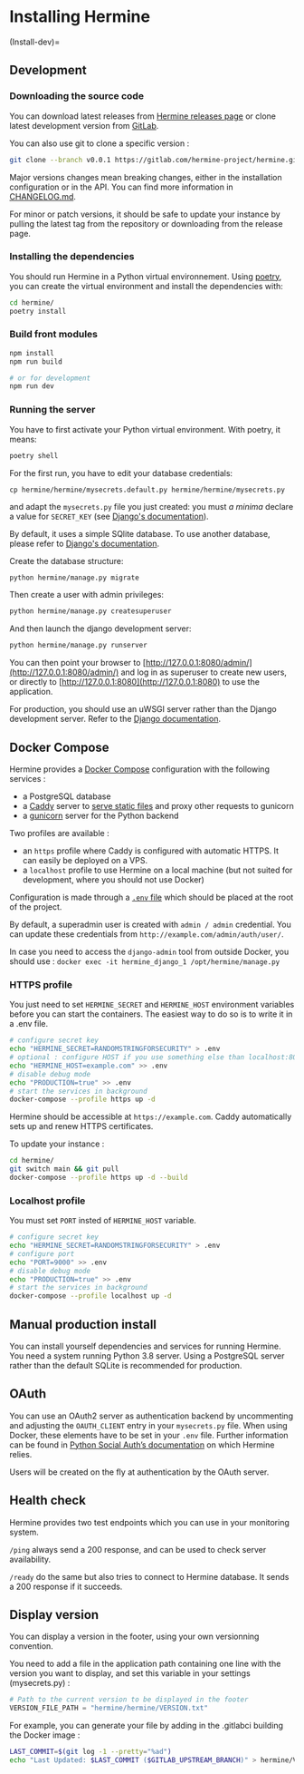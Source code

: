 <!---  
SPDX-FileCopyrightText: Hermine team <hermine@inno3.fr> 
SPDX-License-Identifier: CC-BY-4.0
-->

# Installing Hermine
(Install-dev)=
## Development

### Downloading the source code

You can download latest releases from [Hermine releases page](https://gitlab.com/hermine-project/hermine/-/releases)
or clone latest development version from [GitLab](https://gitlab.com/hermine-project/hermine/-/tree/main).

You can also use git to clone a specific version :
    
```bash
git clone --branch v0.0.1 https://gitlab.com/hermine-project/hermine.git
```

Major versions changes mean breaking changes, either in the installation configuration or in the API.
You can find more information in [CHANGELOG.md](https://gitlab.com/hermine-project/hermine/-/blob/main/CHANGELOG.md).

For minor or patch versions, it should be safe to update your instance by pulling the latest tag from the repository or
downloading from the release page.

### Installing the dependencies

You should run Hermine in a Python virtual environnement.
Using [poetry](https://python-poetry.org/docs/), you can create the
virtual environment and install the dependencies with:

```bash
cd hermine/
poetry install
```

### Build front modules

```bash
npm install
npm run build

# or for development
npm run dev
```

### Running the server

You have to first activate your Python virtual environment. With poetry, it means:
```bash
poetry shell
```
For the first run, you have to edit your database credentials:

```
cp hermine/hermine/mysecrets.default.py hermine/hermine/mysecrets.py
```
and adapt the `mysecrets.py` file you just created: you must *a minima* declare a value for `SECRET_KEY` (see [Django's documentation](https://docs.djangoproject.com/en/4.2/ref/settings/#secret-key)).

By default, it uses a simple SQlite database. To use another database, please refer to [Django's documentation](https://docs.djangoproject.com/en/4.0/topics/install/#get-your-database-running).


Create the database structure:
```bash
python hermine/manage.py migrate
```

Then create a user with admin privileges:
```bash
python hermine/manage.py createsuperuser
```

And then launch the django development server:

```bash
python hermine/manage.py runserver
```

You can then point your browser to [http://127.0.0.1:8080/admin/](http://127.0.0.1:8080/admin/)
and log in as superuser to create new users, or directly to [http://127.0.0.1:8080](http://127.0.0.1:8080) to use the application.

For production, you should use an uWSGI server rather than the Django development
server. Refer to
the [Django documentation](https://docs.djangoproject.com/fr/4.0/howto/deployment/).


## Docker Compose

Hermine provides a [Docker Compose](https://docs.docker.com/compose/) configuration with the
following services :
* a PostgreSQL database
* a [Caddy](https://caddyserver.com/) server to
[serve static files](https://docs.djangoproject.com/en/4.1/howto/static-files/deployment/)
and proxy other requests to gunicorn
* a [gunicorn](https://gunicorn.org/) server for the Python backend

Two profiles are available :
* an `https` profile where Caddy is configured with automatic HTTPS. It can easily be
deployed on a VPS.
* a `localhost` profile to use Hermine on a local machine (but not suited for development, where
you should not use Docker)

Configuration is made through a [`.env` file](https://github.com/bkeepers/dotenv) which should be
placed at the root of the project.

By default, a superadmin user is created with `admin / admin` credential.
You can update these credentials from `http://example.com/admin/auth/user/`.

In case you need to access the `django-admin` tool from outside Docker, you should use :
`docker exec -it hermine_django_1 /opt/hermine/manage.py`

### HTTPS profile

You just need to set `HERMINE_SECRET` and `HERMINE_HOST` environment variables before
you can start the containers. The easiest way to do so is to
write it in a .env file.

```bash
# configure secret key
echo "HERMINE_SECRET=RANDOMSTRINGFORSECURITY" > .env
# optional : configure HOST if you use something else than localhost:80
echo "HERMINE_HOST=example.com" >> .env
# disable debug mode
echo "PRODUCTION=true" >> .env
# start the services in background
docker-compose --profile https up -d
```

Hermine should be accessible at `https://example.com`. Caddy automatically sets up
and renew HTTPS certificates.

To update your instance : 

```bash
cd hermine/
git switch main && git pull
docker-compose --profile https up -d --build
```

### Localhost profile

You must set `PORT` insted of `HERMINE_HOST` variable.

```bash
# configure secret key
echo "HERMINE_SECRET=RANDOMSTRINGFORSECURITY" > .env
# configure port
echo "PORT=9000" >> .env
# disable debug mode
echo "PRODUCTION=true" >> .env
# start the services in background
docker-compose --profile localhost up -d
```

## Manual production install

You can install yourself dependencies and services for running Hermine.
You need a system running Python 3.8 server. Using a PostgreSQL
server rather than the default SQLite is recommended for production.

## OAuth

You can use an OAuth2 server as authentication backend by uncommenting and 
adjusting  the `OAUTH_CLIENT` entry in your `mysecrets.py` file. When using Docker, 
these elements have to be set in your `.env` file.  Further information
can be found in [Python Social Auth’s documentation](https://python-social-auth.readthedocs.io/en/latest/configuration/django.html) 
on which Hermine relies.

Users will be created on the fly at authentication by the OAuth server.


## Health check

Hermine provides two test endpoints which you can use in your monitoring system.

`/ping` always send a 200 response, and can be used to check server availability.

`/ready` do the same but also tries to connect to Hermine database. It sends a 200 response if it succeeds.


## Display version

You can display a version in the footer, using your own versionning convention.

You need to add a file in the application path containing one line with the version you want to display, and set this variable in your settings (mysecrets.py) : 
```python
# Path to the current version to be displayed in the footer 
VERSION_FILE_PATH = "hermine/hermine/VERSION.txt"
```
For example, you can generate your file by adding in the .gitlabci building the Docker image :
```bash
LAST_COMMIT=$(git log -1 --pretty="%ad")
echo "Last Updated: $LAST_COMMIT ($GITLAB_UPSTREAM_BRANCH)" > hermine/VERSION.txt
```

